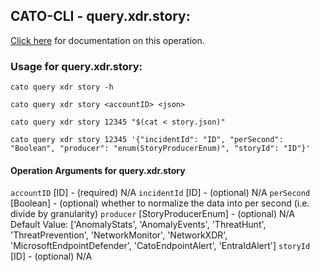 
## CATO-CLI - query.xdr.story:
[Click here](https://api.catonetworks.com/documentation/#query-story) for documentation on this operation.

### Usage for query.xdr.story:

`cato query xdr story -h`

`cato query xdr story <accountID> <json>`

`cato query xdr story 12345 "$(cat < story.json)"`

`cato query xdr story 12345 '{"incidentId": "ID", "perSecond": "Boolean", "producer": "enum(StoryProducerEnum)", "storyId": "ID"}'`

#### Operation Arguments for query.xdr.story ####
`accountID` [ID] - (required) N/A 
`incidentId` [ID] - (optional) N/A 
`perSecond` [Boolean] - (optional) whether to normalize the data into per second (i.e. divide by granularity) 
`producer` [StoryProducerEnum] - (optional) N/A Default Value: ['AnomalyStats', 'AnomalyEvents', 'ThreatHunt', 'ThreatPrevention', 'NetworkMonitor', 'NetworkXDR', 'MicrosoftEndpointDefender', 'CatoEndpointAlert', 'EntraIdAlert']
`storyId` [ID] - (optional) N/A 
